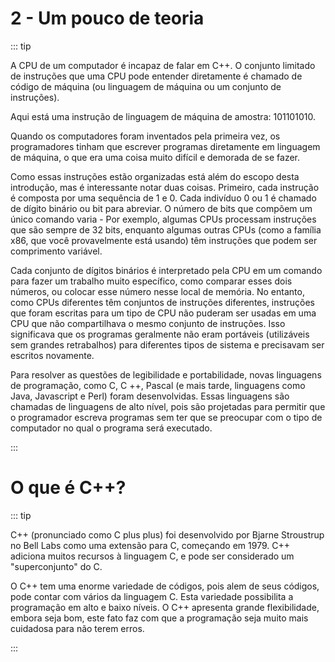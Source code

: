 # 2 - Um pouco de teoria

::: tip

A CPU de um computador é incapaz de falar em C++. O conjunto limitado de instruções que uma CPU pode entender diretamente é chamado de código de máquina (ou linguagem de máquina ou um conjunto de instruções).

Aqui está uma instrução de linguagem de máquina de amostra: 101101010.

Quando os computadores foram inventados pela primeira vez, os programadores tinham que escrever programas diretamente em linguagem de máquina, o que era uma coisa muito difícil e demorada de se fazer.

Como essas instruções estão organizadas está além do escopo desta introdução, mas é interessante notar duas coisas. Primeiro, cada instrução é composta por uma sequência de 1 e 0. Cada indivíduo 0 ou 1 é chamado de dígito binário ou bit para abreviar. O número de bits que compõem um único comando varia - Por exemplo, algumas CPUs processam instruções que são sempre de 32 bits, enquanto algumas outras CPUs (como a família x86, que você provavelmente está usando) têm instruções que podem ser comprimento variável.

Cada conjunto de dígitos binários é interpretado pela CPU em um comando para fazer um trabalho muito específico, como comparar esses dois números, ou colocar esse número nesse local de memória. No entanto, como CPUs diferentes têm conjuntos de instruções diferentes, instruções que foram escritas para um tipo de CPU não puderam ser usadas em uma CPU que não compartilhava o mesmo conjunto de instruções. Isso significava que os programas geralmente não eram portáveis ​​(utilizáveis ​​sem grandes retrabalhos) para diferentes tipos de sistema e precisavam ser escritos novamente.

Para resolver as questões de legibilidade e portabilidade, novas linguagens de programação, como C, C ++, Pascal (e mais tarde, linguagens como Java, Javascript e Perl) foram desenvolvidas. Essas linguagens são chamadas de linguagens de alto nível, pois são projetadas para permitir que o programador escreva programas sem ter que se preocupar com o tipo de computador no qual o programa será executado.

:::

# O que é C++?

::: tip

C++ (pronunciado como C plus plus) foi desenvolvido por Bjarne Stroustrup no Bell Labs como uma extensão para C, começando em 1979. C++ adiciona muitos recursos à linguagem C, e pode ser considerado um "superconjunto" do C.

O C++ tem uma enorme variedade de códigos, pois alem de seus códigos, pode contar com vários da linguagem C. Esta variedade possibilita a programação em alto e baixo níveis. O C++ apresenta grande flexibilidade, embora seja bom, este fato faz com que a programação seja muito mais cuidadosa para não terem erros.

:::


